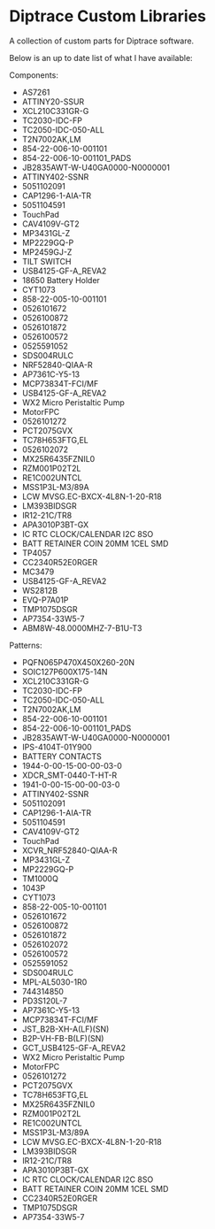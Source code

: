 # Diptrace Custom Libraries


A collection of custom parts for Diptrace software.


Below is an up to date list of what I have available:

Components:

- AS7261
- ATTINY20-SSUR
- XCL210C331GR-G
- TC2030-IDC-FP
- TC2050-IDC-050-ALL
- T2N7002AK,LM
- 854-22-006-10-001101
- 854-22-006-10-001101_PADS
- JB2835AWT-W-U40GA0000-N0000001
- ATTINY402-SSNR
- 5051102091
- CAP1296-1-AIA-TR
- 5051104591
- TouchPad
- CAV4109V-GT2
- MP3431GL-Z
- MP2229GQ-P
- MP2459GJ-Z
- TILT SWITCH
- USB4125-GF-A_REVA2
- 18650 Battery Holder
- CYT1073
- 858-22-005-10-001101
- 0526101672
- 0526100872
- 0526101872
- 0526100572
- 0525591052
- SDS004RULC
- NRF52840-QIAA-R
- AP7361C-Y5-13
- MCP73834T-FCI/MF
- USB4125-GF-A_REVA2
- WX2 Micro Peristaltic Pump
- MotorFPC
- 0526101272
- PCT2075GVX
- TC78H653FTG,EL
- 0526102072
- MX25R6435FZNIL0
- RZM001P02T2L
- RE1C002UNTCL
- MSS1P3L-M3/89A
- LCW MVSG.EC-BXCX-4L8N-1-20-R18
- LM393BIDSGR
- IR12-21C/TR8
- APA3010P3BT-GX
- IC RTC CLOCK/CALENDAR I2C 8SO
- BATT RETAINER COIN 20MM 1CEL SMD
- TP4057
- CC2340R52E0RGER
- MC3479
- USB4125-GF-A_REVA2
- WS2812B
- EVQ-P7A01P
- TMP1075DSGR
- AP7354-33W5-7
- ABM8W-48.0000MHZ-7-B1U-T3


Patterns:

- PQFN065P470X450X260-20N
- SOIC127P600X175-14N
- XCL210C331GR-G
- TC2030-IDC-FP
- TC2050-IDC-050-ALL
- T2N7002AK,LM
- 854-22-006-10-001101
- 854-22-006-10-001101_PADS
- JB2835AWT-W-U40GA0000-N0000001
- IPS-4104T-01Y900
- BATTERY CONTACTS
- 1944-0-00-15-00-00-03-0
- XDCR_SMT-0440-T-HT-R
- 1941-0-00-15-00-00-03-0
- ATTINY402-SSNR
- 5051102091
- CAP1296-1-AIA-TR
- 5051104591
- CAV4109V-GT2
- TouchPad
- XCVR_NRF52840-QIAA-R
- MP3431GL-Z
- MP2229GQ-P
- TM1000Q
- 1043P
- CYT1073
- 858-22-005-10-001101
- 0526101672
- 0526100872
- 0526101872
- 0526102072
- 0526100572
- 0525591052
- SDS004RULC
- MPL-AL5030-1R0
- 744314850
- PD3S120L-7
- AP7361C-Y5-13
- MCP73834T-FCI/MF
- JST_B2B-XH-A(LF)(SN)
- B2P-VH-FB-B(LF)(SN)
- GCT_USB4125-GF-A_REVA2
- WX2 Micro Peristaltic Pump
- MotorFPC
- 0526101272
- PCT2075GVX
- TC78H653FTG,EL
- MX25R6435FZNIL0
- RZM001P02T2L
- RE1C002UNTCL
- MSS1P3L-M3/89A
- LCW MVSG.EC-BXCX-4L8N-1-20-R18
- LM393BIDSGR
- IR12-21C/TR8
- APA3010P3BT-GX
- IC RTC CLOCK/CALENDAR I2C 8SO
- BATT RETAINER COIN 20MM 1CEL SMD
- CC2340R52E0RGER
- TMP1075DSGR
- AP7354-33W5-7